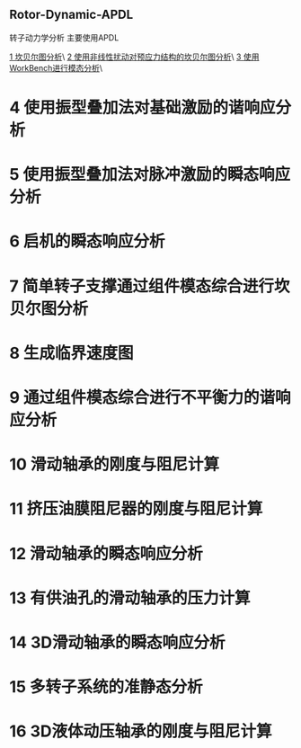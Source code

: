 ## Rotor-Dynamic-APDL
转子动力学分析  主要使用APDL

[1 坎贝尔图分析](https://github.com/leslielee619/Rotor-Dynamic-APDL/tree/master/%E5%9D%8E%E8%B4%9D%E5%B0%94%E5%9B%BE%E5%88%86%E6%9E%90)\\
[2 使用非线性扰动对预应力结构的坎贝尔图分析]()\\
[3 使用WorkBench进行模态分析]()\\
# 4 使用振型叠加法对基础激励的谐响应分析
# 5 使用振型叠加法对脉冲激励的瞬态响应分析
# 6 启机的瞬态响应分析
# 7 简单转子支撑通过组件模态综合进行坎贝尔图分析
# 8 生成临界速度图
# 9 通过组件模态综合进行不平衡力的谐响应分析
# 10 滑动轴承的刚度与阻尼计算
# 11 挤压油膜阻尼器的刚度与阻尼计算
# 12 滑动轴承的瞬态响应分析
# 13 有供油孔的滑动轴承的压力计算
# 14 3D滑动轴承的瞬态响应分析
# 15 多转子系统的准静态分析
# 16 3D液体动压轴承的刚度与阻尼计算
